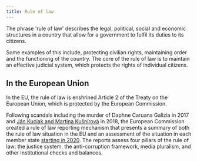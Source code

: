 ```yaml
---
title: Rule of law
---
```


The phrase 'rule of law' describes the legal, political, social and economic structures in a country that allow for a government to fulfil its duties to its citizens. 

Some examples of this include, protecting civilian rights, maintaining order and the functioning of the country. The core of the rule of law is to maintain an effective judicial system, which protects the rights of individual citizens.

## In the European Union

In the EU, the rule of law is enshrined Article 2 of the Treaty on the European Union, which is protected by the European Commission. 

Following scandals including the murder of Daphne Caruana Galizia in 2017 and [Ján Kuciak and Martina Kušnírová](https://en.wikipedia.org/wiki/Murder_of_J%C3%A1n_Kuciak) in 2018, the European Commission created a rule of law reporting mechanism that presents a summary of both the rule of law situation in the EU and an assessment of the situation in each member state [starting in 2020](https://eur-lex.europa.eu/legal-content/EN/TXT/PDF/?uri=CELEX:52020DC0580&from=EN). The reports assess four pillars of the rule of law: the justice system, the anti-corruption framework, media pluralism, and other institutional checks and balances.
